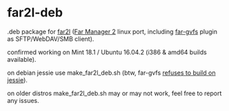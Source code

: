 # far2l-deb
.deb package for [far2l](https://github.com/elfmz/far2l) ([Far Manager 2](http://www.farmanager.com/index.php?l=en) linux port, including [far-gvfs](https://github.com/cycleg/far-gvfs) plugin as SFTP/WebDAV/SMB client).

confirmed working on Mint 18.1 / Ubuntu 16.04.2 (i386 & amd64 builds available).

on debian jessie use make_far2l_deb.sh (btw, far-gvfs [refuses to build on jessie](https://github.com/cycleg/far-gvfs/issues/20)).

on older distros make_far2l_deb.sh may or may not work, feel free to report any issues.
